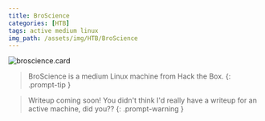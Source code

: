```yaml
---
title: BroScience
categories: [HTB]
tags: active medium linux
img_path: /assets/img/HTB/BroScience
---
```


![broscience.card](BroScience.png)

> BroScience is a medium Linux machine from Hack the Box. 
{: .prompt-tip }

> Writeup coming soon! You didn't think I'd really have a writeup for an active machine, did you??
{: .prompt-warning }